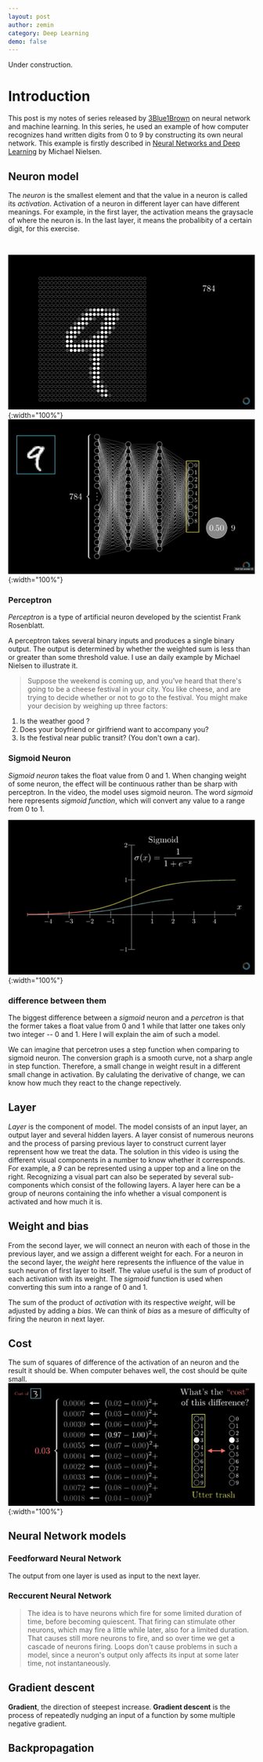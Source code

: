 ```yaml
---
layout: post
author: zemin 
category: Deep Learning
demo: false 
---
```


Under construction.

# Introduction

This post is my notes of series released by [3Blue1Brown](https://www.3blue1brown.com) on neural network and machine learning. In this series, he used an example of how computer recognizes hand written digits from 0 to 9 by constructing its own neural network. This example is firstly described in [Neural Networks and Deep Learning](http://neuralnetworksanddeeplearning.com) by Michael Nielsen.

## Neuron model

The *neuron* is the smallest element and that the value in a neuron is called its *activation*. Activation of a neuron in different layer can have different meanings. For example, in the first layer, the activation means the graysacle of where the neuron is. In the last layer, it means the probalibity of a certain digit, for this exercise.

&nbsp;

![Alt text](https://raw.githubusercontent.com/zemin-xu/zemin-xu.github.io/master/assets/images/neuron_network_activation_first_layer.png "neuron at first layer"){:width="100%"}
![Alt text](https://raw.githubusercontent.com/zemin-xu/zemin-xu.github.io/master/assets/images/neuron_network_activation_last_layer.png "neuron at last layer"){:width="100%"}

### Perceptron

*Perceptron* is a type of artificial neuron developed by the scientist Frank Rosenblatt.

A perceptron takes several binary inputs and produces a single binary output. The output is determined by whether the weighted sum is less than or greater than some threshold value. I use an daily example by Michael Nielsen to illustrate it.

> Suppose the weekend is coming up, and you've heard that there's going to be a cheese festival in your city. You like cheese, and are trying to decide whether or not to go to the festival. You might make your decision by weighing up three factors:

1. Is the weather good ?
2. Does your boyfriend or girlfriend want to accompany you?
3. Is the festival near public transit? (You don't own a car).

### Sigmoid Neuron

*Sigmoid neuron* takes the float value from 0 and 1. When changing weight of some neuron, the effect will be continuous rather than be sharp with perceptron. In the video, the model uses sigmoid neuron. The word *sigmoid* here represents *sigmoid function*, which will convert any value to a range from 0 to 1.

![Alt text](https://raw.githubusercontent.com/zemin-xu/zemin-xu.github.io/master/assets/images/neuron_network_sigmoid_function.png "sigmoid function"){:width="100%"}

### difference between them

The biggest difference between a *sigmoid* neuron and a *percetron* is that the former takes a float value from 0 and 1 while that latter one takes only two integer -- 0 and 1. Here I will explain the aim of such a model.

We can imagine that percetron uses a step function when comparing to sigmoid neuron. The conversion graph is a smooth curve, not a sharp angle in step function. Therefore, a small change in weight result in a different small change in activation. By calulating the derivative of change, we can know how much they react to the change repectively.

## Layer

*Layer* is the component of model. The model consists of an input layer, an output layer and several hidden layers. A layer consist of numerous neurons and the process of parsing previous layer to construct current layer reprensent how we treat the data. The solution in this video is using the different visual components in a number to know whether it corresponds. For example, a _9_ can be represented using a upper top and a line on the right. Recognizing a visual part can also be seperated by several sub-components which consist of the following layers. A layer here can be a group of neurons containing the info whether a visual component is activated and how much it is.

## Weight and bias

From the second layer, we will connect an neuron with each of those in the previous layer, and we assign a different weight for each. For a neuron in the second layer, the *weight* here represents the influence of the value in such neuron of first layer to itself. The value useful is the sum of product of each activation with its weight. The *sigmoid* function is used when converting this sum into a range of 0 and 1.

The sum of the product of *activation* with its respective *weight*, will be adjusted by adding a *bias*. We can think of *bias* as a mesure of difficulty of firing the neuron in next layer.

## Cost

The sum of squares of difference of the activation of an neuron and the result it should be. When computer behaves well, the cost should be quite small.
![Alt text](https://raw.githubusercontent.com/zemin-xu/zemin-xu.github.io/master/assets/images/neuron_network_activation_cost.png "a pretty correct training cost"){:width="100%"}

## Neural Network models

### Feedforward Neural Network

The output from one layer is used as input to the next layer.

### Reccurent Neural Network

> The idea is to have neurons which fire for some limited duration of time, before becoming quiescent. That firing can stimulate other neurons, which may fire a little while later, also for a limited duration. That causes still more neurons to fire, and so over time we get a cascade of neurons firing. Loops don't cause problems in such a model, since a neuron's output only affects its input at some later time, not instantaneously.


## Gradient descent

**Gradient**, the direction of steepest increase. **Gradient descent** is the process of repeatedly nudging an input of a function by some multiple negative gradient.

## Backpropagation

